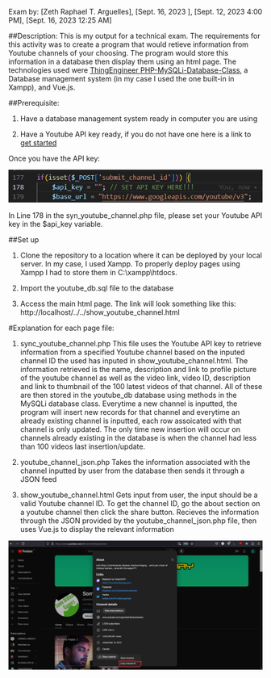 Exam by: [Zeth Raphael T. Arguelles], [Sept. 16, 2023 ], [Sept. 12, 2023 4:00 PM], [Sept. 16, 2023 12:25 AM]

##Description:
This is my output for a technical exam. The requirements for this activity was to create a program that would 
retieve information from Youtube channels of your choosing. The program would store this information in a database
then display them using an html page. The technologies used were [ThingEngineer PHP-MySQLi-Database-Class](https://github.com/ThingEngineer/PHP-MySQLi-Database-Class), a Database management system (in my case I used the one built-in in Xampp), 
and Vue.js.

##Prerequisite:

1. Have a database management system ready in computer you are using

2. Have a Youtube API key ready, if you do not have one here is a link to [get started](https://developers.google.com/youtube/v3/getting-started)

Once you have the API key:

![Line and variable location](https://github.com/zrta2480/zeth-arguelles-exam/blob/master/read_me_images/api_key_variable_location.jpg)

In Line 178 in the syn_youtube_channel.php file, please set your Youtube API key in the $api_key variable.

##Set up

1. Clone the repository to a location where it can be deployed by your local server. In my case, I used Xampp. To
properly deploy pages using Xampp I had to store them in C:\xampp\htdocs.

2. Import the youtube_db.sql file to the database

3. Access the main html page. The link will look something like this: http://localhost/../../show_youtube_channel.html


#Explanation for each page file:
1. sync_youtube_channel.php
This file uses the Youtube API key to retrieve information from a specified Youtube channel based on the inputed channel ID
the used has inputed in show_youtube_channel.html. The information retrieved is the name, description and link to profile picture
of the youtube channel as well as the video link, video ID, description and link to thumbnail of the 100 latest videos of that channel. All of these are then stored in the youtube_db database using methods in the MySQLi database class. 
Everytime a new channel is inputted, the program will insert new records for that channel and everytime an already existing
channel is inputted, each row assoicated with that channel is only updated. The only time new insertion will occur on channels
already existing in the database is when the channel had less than 100 videos last insertion/update.

2. youtube_channel_json.php
Takes the information associated with the channel inputted by user from the database then sends it through a JSON feed

3. show_youtube_channel.html
Gets input from user, the input should be a valid Youtube channel ID. To get the channel ID, go the about section on a
youtube channel then click the share button.
Recieves the information through the JSON provided by the youtube_channel_json.php file, then uses Vue.js to display the 
relevant information

![how to get channel ID](https://github.com/zrta2480/zeth-arguelles-exam/blob/master/read_me_images/how-to-get-channel-id.jpg)
